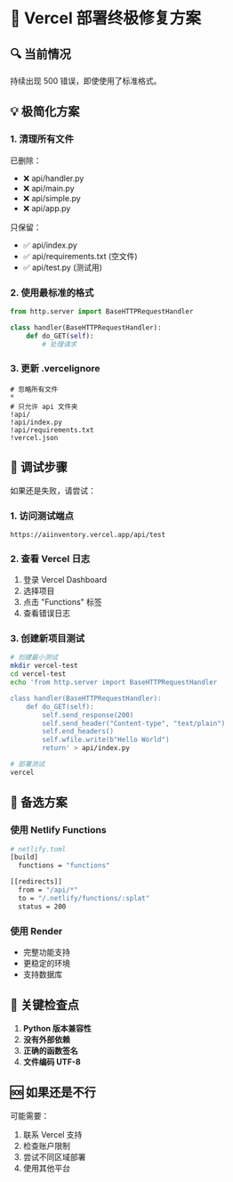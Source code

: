 # 🚨 Vercel 部署终极修复方案

## 🔍 当前情况

持续出现 500 错误，即使使用了标准格式。

## 💡 极简化方案

### 1. 清理所有文件
已删除：
- ❌ api/handler.py
- ❌ api/main.py
- ❌ api/simple.py
- ❌ api/app.py

只保留：
- ✅ api/index.py
- ✅ api/requirements.txt (空文件)
- ✅ api/test.py (测试用)

### 2. 使用最标准的格式
```python
from http.server import BaseHTTPRequestHandler

class handler(BaseHTTPRequestHandler):
    def do_GET(self):
        # 处理请求
```

### 3. 更新 .vercelignore
```
# 忽略所有文件
*
# 只允许 api 文件夹
!api/
!api/index.py
!api/requirements.txt
!vercel.json
```

## 🧪 调试步骤

如果还是失败，请尝试：

### 1. 访问测试端点
```
https://aiinventory.vercel.app/api/test
```

### 2. 查看 Vercel 日志
1. 登录 Vercel Dashboard
2. 选择项目
3. 点击 "Functions" 标签
4. 查看错误日志

### 3. 创建新项目测试
```bash
# 创建最小测试
mkdir vercel-test
cd vercel-test
echo 'from http.server import BaseHTTPRequestHandler

class handler(BaseHTTPRequestHandler):
    def do_GET(self):
        self.send_response(200)
        self.send_header("Content-type", "text/plain")
        self.end_headers()
        self.wfile.write(b"Hello World")
        return' > api/index.py

# 部署测试
vercel
```

## 🎯 备选方案

### 使用 Netlify Functions
```bash
# netlify.toml
[build]
  functions = "functions"

[[redirects]]
  from = "/api/*"
  to = "/.netlify/functions/:splat"
  status = 200
```

### 使用 Render
- 完整功能支持
- 更稳定的环境
- 支持数据库

## 📝 关键检查点

1. **Python 版本兼容性**
2. **没有外部依赖**
3. **正确的函数签名**
4. **文件编码 UTF-8**

## 🆘 如果还是不行

可能需要：
1. 联系 Vercel 支持
2. 检查账户限制
3. 尝试不同区域部署
4. 使用其他平台

